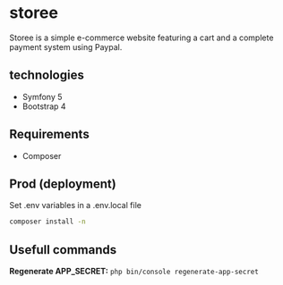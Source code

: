 # storee

Storee is a simple e-commerce website featuring a cart and a complete payment system using Paypal. 

## technologies

- Symfony 5
- Bootstrap 4

## Requirements

- Composer

## Prod (deployment)

Set .env variables in a .env.local file

```bash
composer install -n
```

## Usefull commands

**Regenerate APP_SECRET:** `php bin/console regenerate-app-secret`